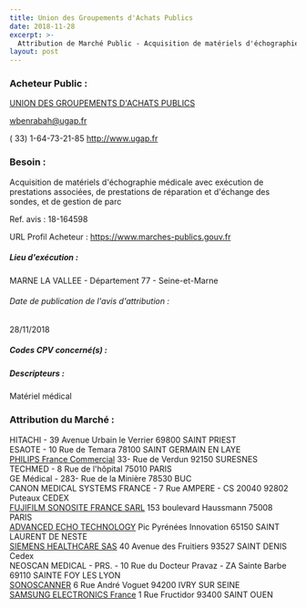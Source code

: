 ```yaml
---
title: Union des Groupements d'Achats Publics
date: 2018-11-28
excerpt: >-
  Attribution de Marché Public - Acquisition de matériels d'échographie médicale avec exécution de prestations associées, de prestations de réparation et d'échange des sondes, et de gestion de parc
layout: post
---
```


### Acheteur Public : 
<a href="/acheteur-34/siren-776056467"> UNION DES GROUPEMENTS D'ACHATS PUBLICS</a><br/>



wbenrabah@ugap.fr

( 33) 1-64-73-21-85
http://www.ugap.fr
### Besoin :

Acquisition de matériels d'échographie médicale avec exécution de prestations associées, de prestations de réparation et d'échange des sondes, et de gestion de parc

Ref. avis : 18-164598

URL Profil Acheteur : https://www.marches-publics.gouv.fr

##### Lieu d'exécution :

MARNE LA VALLEE - Département 77 - Seine-et-Marne

###### Date de publication de l'avis d'attribution : 
28/11/2018

##### Codes CPV concerné(s) :

##### Descripteurs :
Matériel médical <br/>

### Attribution du Marché :
HITACHI - 39 Avenue Urbain le Verrier 69800 SAINT PRIEST <br/>
ESAOTE - 10 Rue de Temara 78100 SAINT GERMAIN EN LAYE <br/>
<a href="/entreprise-270/siren-811847243"> PHILIPS France Commercial</a>    33- Rue de Verdun 92150 SURESNES <br/>
TECHMED - 8 Rue de l'hôpital 75010 PARIS <br/>
GE Médical - 283- Rue de la Minière 78530 BUC <br/>
CANON MEDICAL SYSTEMS FRANCE - 7 Rue AMPERE - CS 20040 92802 Puteaux CEDEX <br/>
<a href="/entreprise-261/siren-439686577"> FUJIFILM SONOSITE FRANCE SARL</a>    153 boulevard Haussmann 75008 PARIS <br/>
<a href="/entreprise-265/siren-504712688"> ADVANCED ECHO TECHNOLOGY</a>    Pic Pyrénées Innovation 65150 SAINT LAURENT DE NESTE <br/>
<a href="/entreprise-270/siren-810794800"> SIEMENS HEALTHCARE SAS</a>    40 Avenue des Fruitiers 93527 SAINT DENIS Cedex <br/>
NEOSCAN MEDICAL - PRS. - 10 Rue du Docteur Pravaz - ZA Sainte Barbe 69110 SAINTE FOY LES LYON <br/>
<a href="/entreprise-262/siren-448000224"> SONOSCANNER</a>    6 Rue André Voguet 94200 IVRY SUR SEINE <br/>
<a href="/entreprise-255/siren-334367497"> SAMSUNG ELECTRONICS France</a>    1 Rue Fructidor 93400 SAINT OUEN <br/>
